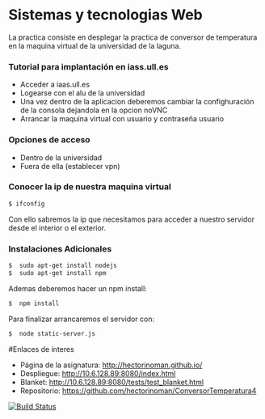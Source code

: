 # Sistemas y tecnologias Web
La practica consiste en desplegar la practica de conversor de temperatura en la maquina virtual de la universidad de la laguna.

### Tutorial para implantación en iass.ull.es

* Acceder a  iaas.ull.es
* Logearse con el alu de la universidad
* Una vez dentro de la aplicacion deberemos cambiar la confighuración de la consola dejandola en la opcion noVNC
* Arrancar la maquina virtual con usuario y contraseña usuario


### Opciones de acceso

* Dentro de la universidad 
* Fuera de ella (establecer vpn)

### Conocer la ip de nuestra maquina virtual
```sh
$ ifconfig
```
Con ello sabremos la ip que necesitamos para acceder a nuestro servidor desde el interior o el exterior.

### Instalaciones Adicionales
```sh
$  sudo apt-get install nodejs
$  sudo apt-get install npm
```
Ademas deberemos hacer un npm install:
```sh
$  npm install
```
Para finalizar arrancaremos el servidor con:
```sh
$  node static-server.js
```



#Enlaces de interes

- Página de la asignatura: http://hectorinoman.github.io/
- Despliegue: http://10.6.128.89:8080/index.html
- Blanket: http://10.6.128.89:8080/tests/test_blanket.html
- Repositorio: https://github.com/hectorinoman/ConversorTemperatura4


[![Build Status](https://travis-ci.org/hectorinoman/ConversorTemperatura4.svg?branch=gh-pages)](https://travis-ci.org/hectorinoman/ConversorTemperatura4)